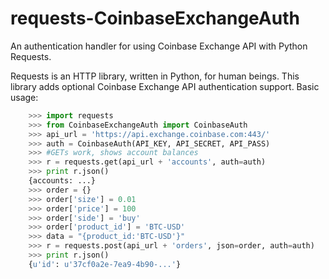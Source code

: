 # requests-CoinbaseExchangeAuth
An authentication handler for using Coinbase Exchange API with Python Requests.

Requests is an HTTP library, written in Python, for human beings. This library
adds optional Coinbase Exchange API authentication support. Basic usage:


```python
    >>> import requests
    >>> from CoinbaseExchangeAuth import CoinbaseAuth
    >>> api_url = 'https://api.exchange.coinbase.com:443/'
    >>> auth = CoinbaseAuth(API_KEY, API_SECRET, API_PASS)
    >>> #GETs work, shows account balances
    >>> r = requests.get(api_url + 'accounts', auth=auth)
    >>> print r.json()
    {accounts: ...}
    >>> order = {}        
    >>> order['size'] = 0.01
    >>> order['price'] = 100
    >>> order['side'] = 'buy'
    >>> order['product_id'] = 'BTC-USD'
    >>> data = "{product_id:'BTC-USD'}"
    >>> r = requests.post(api_url + 'orders', json=order, auth=auth)
    >>> print r.json()
    {u'id': u'37cf0a2e-7ea9-4b90-...'}
```
